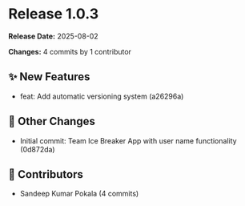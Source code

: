 # Release 1.0.3

**Release Date:** 2025-08-02

**Changes:** 4 commits by 1 contributor

## ✨ New Features

- feat: Add automatic versioning system (a26296a)

## 🔧 Other Changes

- Initial commit: Team Ice Breaker App with user name functionality (0d872da)

## 👥 Contributors

- Sandeep Kumar Pokala (4 commits)

